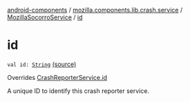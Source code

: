 [android-components](../../index.md) / [mozilla.components.lib.crash.service](../index.md) / [MozillaSocorroService](index.md) / [id](./id.md)

# id

`val id: `[`String`](https://kotlinlang.org/api/latest/jvm/stdlib/kotlin/-string/index.html) [(source)](https://github.com/mozilla-mobile/android-components/blob/master/components/lib/crash/src/main/java/mozilla/components/lib/crash/service/MozillaSocorroService.kt#L81)

Overrides [CrashReporterService.id](../-crash-reporter-service/id.md)

A unique ID to identify this crash reporter service.

